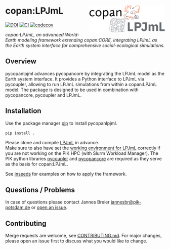 # copan:LPJmL <a href=''><img src='docs/img/logo.png' align="right" height="85" /></a>

[![DOI](https://zenodo.org/badge/DOI/10.5281/zenodo.14246191.svg)](https://doi.org/10.5281/zenodo.14246191) 
[![CI](https://github.com/pik-copan/pycopanlpjml/actions/workflows/check.yml/badge.svg)](https://github.com/pik-copan/pycopanlpjml/actions) [![codecov](https://codecov.io/gh/pik-copan/pycopanlpjml/graph/badge.svg?token=A7ONVL4AR4)](https://codecov.io/gh/pik-copan/pycopanlpjml)

*copan:LPJmL, an advanced World-Earth modeling framework extending copan:CORE, integrating LPJmL as the Earth system interface for comprehensive social-ecological simulations.*

## Overview

pycopanlpjml advances pycopancore by integrating the LPJmL model as the Earth
system interface. It provides a Python interface to LPJmL via pycoupler,
allowing to run LPJmL simulations from within a copan:LPJmL model.
The package is designed to be used in combination with pycopancore, pycoupler
and LPJmL.

## Installation

Use the package manager [pip](https://pip.pypa.io/en/stable/) to install pycopanlpjml.

```bash
pip install .
```

Please clone and compile [LPJmL](https://github.com/pik/LPJmL) in advance.  
Make sure to also have set the [working environment for LPJmL](https://github.com/PIK-LPJmL/LPJmL/blob/master/INSTALL) correctly if you are not working
on the PIK HPC (with Slurm Workload Manager).
The PIK python libraries [pycoupler](https://github.com/PIK-LPJmL/pycoupler) and [pycopancore](https://github.com/pik-copan/pycopancore) are required as they
serve as the basis for copan:LPJmL.

See [inseeds](https://github.com/pik-copan/inseeds/) for examples on how to
apply the framework.

## Questions / Problems

In case of questions please contact Jannes Breier jannesbr@pik-potsdam.de or [open an issue](https://github.com/pik-copan/pycopanlpjml/issues/new).

## Contributing
Merge requests are welcome, see [CONTRIBUTING.md](CONTRIBUTING.md). For major changes, please open an issue first to discuss what you would like to change.
